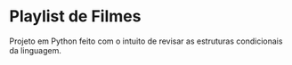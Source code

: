 # Playlist de Filmes

Projeto em Python feito com o intuito de revisar as estruturas condicionais da linguagem.

